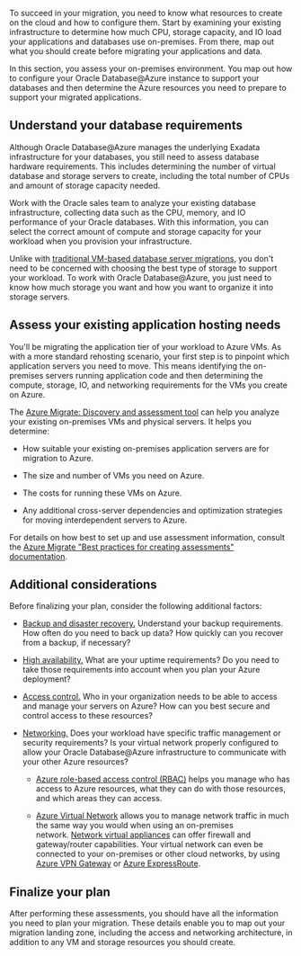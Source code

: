 To succeed in your migration, you need to know what resources to create on the cloud and how to configure them. Start by examining your existing infrastructure to determine how much CPU, storage capacity, and IO load your applications and databases use on-premises. From there, map out what you should create before migrating your applications and data.

In this section, you assess your on-premises environment. You map out how to configure your Oracle Database@Azure instance to support your databases and then determine the Azure resources you need to prepare to support your migrated applications.

## Understand your database requirements

Although Oracle Database@Azure manages the underlying Exadata infrastructure for your databases, you still need to assess database hardware requirements. This includes determining the number of virtual database and storage servers to create, including the total number of CPUs and amount of storage capacity needed.

Work with the Oracle sales team to analyze your existing database infrastructure, collecting data such as the CPU, memory, and IO performance of your Oracle databases. With this information, you can select the correct amount of compute and storage capacity for your workload when you provision your infrastructure.

Unlike with [traditional VM-based database server migrations](/azure/virtual-machines/workloads/oracle/oracle-migration), you don't need to be concerned with choosing the best type of storage to support your workload. To work with Oracle Database@Azure, you just need to know how much storage you want and how you want to organize it into storage servers.

## Assess your existing application hosting needs

You'll be migrating the application tier of your workload to Azure VMs. As with a more standard rehosting scenario, your first step is to pinpoint which application servers you need to move. This means identifying the on-premises servers running application code and then determining the compute, storage, IO, and networking requirements for the VMs you create on Azure.

The [Azure Migrate: Discovery and assessment tool](/azure/migrate/concepts-assessment-calculation) can help you analyze your existing on-premises VMs and physical servers. It helps you determine:

- How suitable your existing on-premises application servers are for migration to Azure.

- The size and number of VMs you need on Azure.

- The costs for running these VMs on Azure.

- Any additional cross-server dependencies and optimization strategies for moving interdependent servers to Azure.

For details on how best to set up and use assessment information, consult the [Azure Migrate "Best practices for creating assessments" documentation](/azure/migrate/best-practices-assessment).

## Additional considerations

Before finalizing your plan, consider the following additional factors:

- [Backup and disaster recovery.](/azure/virtual-machines/backup-recovery) Understand your backup requirements. How often do you need to back up data? How quickly can you recover from a backup, if necessary?

- [High availability.](https://azure.microsoft.com/explore/global-infrastructure/availability-zones/) What are your uptime requirements? Do you need to take those requirements into account when you plan your Azure deployment?

- [Access control.](/azure/security/fundamentals/identity-management-best-practices) Who in your organization needs to be able to access and manage your servers on Azure? How can you best secure and control access to these resources?

- [Networking.](/azure/virtual-network/network-overview) Does your workload have specific traffic management or security requirements? Is your virtual network properly configured to allow your Oracle Database@Azure infrastructure to communicate with your other Azure resources?

    - [Azure role-based access control (RBAC)](/azure/role-based-access-control/overview) helps you manage who has access to Azure resources, what they can do with those resources, and which areas they can access.

    - [Azure Virtual Network](/azure/virtual-network/virtual-networks-overview) allows you to manage network traffic in much the same way you would when using an on-premises network. [Network virtual appliances](https://azure.microsoft.com/solutions/network-appliances) can offer firewall and gateway/router capabilities. Your virtual network can even be connected to your on-premises or other cloud networks, by using [Azure VPN Gateway](/azure/vpn-gateway/vpn-gateway-about-vpngateways) or [Azure ExpressRoute](https://azure.microsoft.com/products/expressroute).

## Finalize your plan

After performing these assessments, you should have all the information you need to plan your migration. These details enable you to map out your migration landing zone, including the access and networking architecture, in addition to any VM and storage resources you should create.
